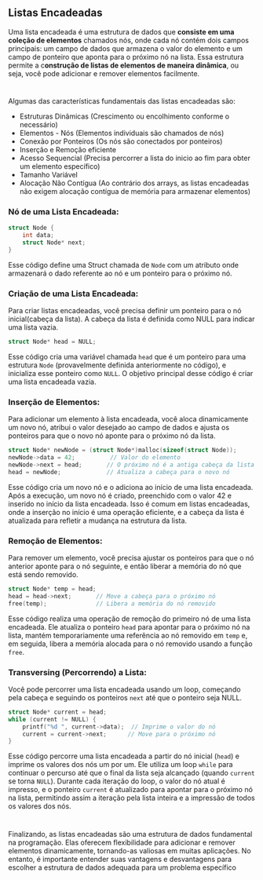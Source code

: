 ## Listas Encadeadas

Uma lista encadeada é uma estrutura de dados que **consiste em uma coleção de elementos** chamados nós, onde cada nó contém dois campos principais: um campo de dados que armazena o valor do elemento e um campo de ponteiro que aponta para o próximo nó na lista. Essa estrutura permite a c**onstrução de listas de elementos de maneira dinâmica**, ou seja, você pode adicionar e remover elementos facilmente.

#

Algumas das características fundamentais das listas encadeadas são:

* Estruturas Dinâmicas (Crescimento ou encolhimento conforme o necessário)
* Elementos - Nós (Elementos individuais são chamados de nós)
* Conexão por Ponteiros (Os nós são conectados por ponteiros)
* Inserção e Remoção eficiente
* Acesso Sequencial (Precisa percorrer a lista do inicio ao fim para obter um elemento específico)
* Tamanho Variável
* Alocação Não Contígua (Ao contrário dos arrays, as listas encadeadas não exigem alocação contígua de memória para armazenar elementos)


### Nó de uma Lista Encadeada:

```c
struct Node {
    int data;
    struct Node* next;
}
```

Esse código define uma Struct chamada de `Node` com um atributo onde armazenará o dado referente ao nó e um ponteiro para o próximo nó. 

### Criação de uma Lista Encadeada:

Para criar listas encadeadas, você precisa definir um ponteiro para o nó inicial(cabeça da lista). A cabeça da lista é definida como NULL para indicar uma lista vazia.

```c
struct Node* head = NULL;
```

Esse código cria uma variável chamada `head` que é um ponteiro para uma estrutura `Node` (provavelmente definida anteriormente no código), e inicializa esse ponteiro como `NULL`. O objetivo principal desse código é criar uma lista encadeada vazia.


### Inserção de Elementos:

Para adicionar um elemento à lista encadeada, você aloca dinamicamente um novo nó, atribui o valor desejado ao campo de dados e ajusta os ponteiros para que o novo nó aponte para o próximo nó da lista.

```c
struct Node* newNode = (struct Node*)malloc(sizeof(struct Node));
newNode->data = 42;          // Valor do elemento
newNode->next = head;       // O próximo nó é a antiga cabeça da lista
head = newNode;             // Atualiza a cabeça para o novo nó
```

Esse código cria um novo nó e o adiciona ao início de uma lista encadeada. Após a execução, um novo nó é criado, preenchido com o valor 42 e inserido no início da lista encadeada. Isso é comum em listas encadeadas, onde a inserção no início é uma operação eficiente, e a cabeça da lista é atualizada para refletir a mudança na estrutura da lista.

### Remoção de Elementos:

Para remover um elemento, você precisa ajustar os ponteiros para que o nó anterior aponte para o nó seguinte, e então liberar a memória do nó que está sendo removido.

```c
struct Node* temp = head;
head = head->next;       // Move a cabeça para o próximo nó
free(temp);              // Libera a memória do nó removido
```

Esse código realiza uma operação de remoção do primeiro nó de uma lista encadeada. Ele atualiza o ponteiro `head` para apontar para o próximo nó na lista, mantém temporariamente uma referência ao nó removido em `temp` e, em seguida, libera a memória alocada para o nó removido usando a função `free`.

### Transversing (Percorrendo) a Lista:

Você pode percorrer uma lista encadeada usando um loop, começando pela cabeça e seguindo os ponteiros `next` até que o ponteiro seja NULL.

```c
struct Node* current = head;
while (current != NULL) {
    printf("%d ", current->data);  // Imprime o valor do nó
    current = current->next;      // Move para o próximo nó
}
```

 Esse código percorre uma lista encadeada a partir do nó inicial (`head`) e imprime os valores dos nós um por um. Ele utiliza um loop `while` para continuar o percurso até que o final da lista seja alcançado (quando `current` se torna `NULL`). Durante cada iteração do loop, o valor do nó atual é impresso, e o ponteiro `current` é atualizado para apontar para o próximo nó na lista, permitindo assim a iteração pela lista inteira e a impressão de todos os valores dos nós.

 #

 Finalizando, as listas encadeadas são uma estrutura de dados fundamental na programação. Elas oferecem flexibilidade para adicionar e remover elementos dinamicamente, tornando-as valiosas em muitas aplicações. No entanto, é importante entender suas vantagens e desvantagens para escolher a estrutura de dados adequada para um problema específico